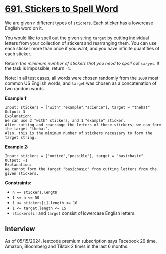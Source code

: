 # [691. Stickers to Spell Word](https://leetcode.com/problems/stickers-to-spell-word/)

We are given `n` different types of `stickers`. Each sticker has a lowercase English word on it.

You would like to spell out the given string `target` by cutting individual letters from your collection of stickers and rearranging them. You can use each sticker more than once if you want, and you have infinite quantities of each sticker.

Return _the minimum number of stickers that you need to spell out `target`_. If the task is impossible, return `-1`.

Note: In all test cases, all words were chosen randomly from the `1000` most common US English words, and `target` was chosen as a concatenation of two random words.

**Example 1:**
```
Input: stickers = ["with","example","science"], target = "thehat"
Output: 3
Explanation:
We can use 2 "with" stickers, and 1 "example" sticker.
After cutting and rearrange the letters of those stickers, we can form the target "thehat".
Also, this is the minimum number of stickers necessary to form the target string.
```

**Example 2:**
```
Input: stickers = ["notice","possible"], target = "basicbasic"
Output: -1
Explanation:
We cannot form the target "basicbasic" from cutting letters from the given stickers.
```

**Constraints:**
* `n == stickers.length`
* `1 <= n <= 50`
* `1 <= stickers[i].length <= 10`
* `1 <= target.length <= 15`
* `stickers[i]` and `target` consist of lowercase English letters.

## Interview
As of 05/15/2024, leetcode premium subscription says Facebook 29 time, Amazon, Bloomberg and Tiktok 2 times in the last 6 months.
